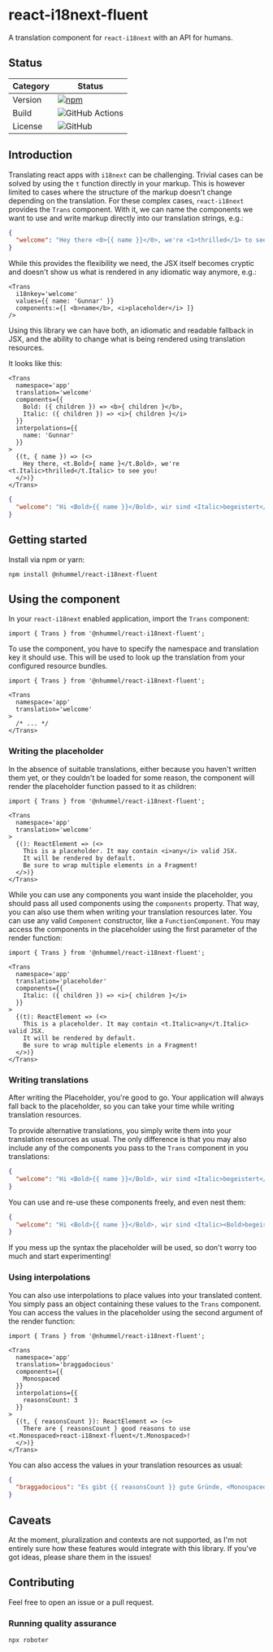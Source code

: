 # react-i18next-fluent

A translation component for `react-i18next` with an API for humans.

## Status

| Category         | Status                                                                                                      |
| ---------------- | ----------------------------------------------------------------------------------------------------------- |
| Version          | [![npm](https://img.shields.io/npm/v/@nhummel/react-i18next-fluent)](https://www.npmjs.com/package/@nhummel/react-i18next-fluent)     |
| Build            | ![GitHub Actions](https://github.com/strangedev/react-i18next-fluent/workflows/Release/badge.svg?branch=main) |
| License          | ![GitHub](https://img.shields.io/github/license/strangedev/react-i18next-fluent)                              |

## Introduction

Translating react apps with `i18next` can be challenging.
Trivial cases can be solved by using the `t` function directly in your markup.
This is however limited to cases where the structure of the markup doesn't
change depending on the translation.
For these complex cases, `react-i18next` provides the `Trans` component.
With it, we can name the components we want to use and write markup directly
into our translation strings, e.g.:

```json
{
  "welcome": "Hey there <0>{{ name }}</0>, we're <1>thrilled</1> to see you."
}
```

While this provides the flexibility we need, the JSX itself becomes cryptic and
doesn't show us what is rendered in any idiomatic way anymore, e.g.:

```tsx
<Trans
  i18nkey='welcome'
  values={{ name: 'Gunnar' }}
  components:={[ <b>name</b>, <i>placeholder</i> ]}
/>
```

Using this library we can have both, an idiomatic and readable fallback in JSX,
and the ability to change what is being rendered using translation resources.

It looks like this:

```tsx
<Trans
  namespace='app'
  translation='welcome'
  components={{
    Bold: ({ children }) => <b>{ children }</b>,
    Italic: ({ children }) => <i>{ children }</i>
  }}
  interpolations={{
    name: 'Gunnar'
  }}
>
  {(t, { name }) => (<>
    Hey there, <t.Bold>{ name }</t.Bold>, we're <t.Italic>thrilled</t.Italic> to see you!
  </>)}
</Trans>
```

```json
{
  "welcome": "Hi <Bold>{{ name }}</Bold>, wir sind <Italic>begeistert</Italic> dich zu sehen!"
}
```

## Getting started

Install via npm or yarn:

```shell
npm install @nhummel/react-i18next-fluent
```

## Using the component

In your `react-i18next` enabled application, import the `Trans` component:

```tsx
import { Trans } from '@nhummel/react-i18next-fluent';
```

To use the component, you have to specify the namespace and translation key it
should use. This will be used to look up the translation from your configured
resource bundles.

```tsx
import { Trans } from '@nhummel/react-i18next-fluent';

<Trans
  namespace='app'
  translation='welcome'
>
  /* ... */
</Trans>
```

### Writing the placeholder

In the absence of suitable translations, either because you haven't written them
yet, or they couldn't be loaded for some reason, the component will render the
placeholder function passed to it as children:

```tsx
import { Trans } from '@nhummel/react-i18next-fluent';

<Trans
  namespace='app'
  translation='welcome'
>
  {(): ReactElement => (<>
    This is a placeholder. It may contain <i>any</i> valid JSX.
    It will be rendered by default.
    Be sure to wrap multiple elements in a Fragment! 
  </>)}
</Trans>
```

While you can use any components you want inside the placeholder, you should
pass all used components using the `components` property. That way, you can also
use them when writing your translation resources later. You can use any valid
`Component` constructor, like a `FunctionComponent`.
You may access the components in the placeholder using the first parameter
of the render function:

```tsx
import { Trans } from '@nhummel/react-i18next-fluent';

<Trans
  namespace='app'
  translation='placeholder'
  components={{
    Italic: ({ children }) => <i>{ children }</i>
  }}
>
  {(t): ReactElement => (<>
    This is a placeholder. It may contain <t.Italic>any</t.Italic> valid JSX.
    It will be rendered by default.
    Be sure to wrap multiple elements in a Fragment!
  </>)}
</Trans>
```

### Writing translations

After writing the Placeholder, you're good to go. Your application will
always fall back to the placeholder, so you can take your time while writing
translation resources.

To provide alternative translations, you simply write them into your translation
resources as usual. The only difference is that you may also include any of the
components you pass to the `Trans` component in you translations:

```json
{
  "welcome": "Hi <Bold>{{ name }}</Bold>, wir sind <Italic>begeistert</Italic> dich zu sehen!"
}
```

You can use and re-use these components freely, and even nest them:

```json
{
  "welcome": "Hi <Bold>{{ name }}</Bold>, wir sind <Italic><Bold>begeistert</Bold></Italic> dich zu sehen!"
}
```

If you mess up the syntax the placeholder will be used, so don't worry too much
and start experimenting!

### Using interpolations

You can also use interpolations to place values into your translated content.
You simply pass an object containing these values to the `Trans` component.
You can access the values in the placeholder using the second argument of the
render function:

```tsx
import { Trans } from '@nhummel/react-i18next-fluent';

<Trans
  namespace='app'
  translation='braggadocious'
  components={{
    Monospaced
  }}
  interpolations={{
    reasonsCount: 3
  }}
>
  {(t, { reasonsCount }): ReactElement => (<>
    There are { reasonsCount } good reasons to use <t.Monospaced>react-i18next-fluent</t.Monospaced>!
  </>)}
</Trans>
```

You can also access the values in your translation resources as usual:

```json
{
  "braggadocious": "Es gibt {{ reasonsCount }} gute Gründe, <Monospaced>react-i18next-fluent</Monospaced> zu verwenden!"
}
```

## Caveats

At the moment, pluralization and contexts are not supported, as I'm not entirely
sure how these features would integrate with this library. If you've got ideas,
please share them in the issues!

## Contributing

Feel free to open an issue or a pull request.

### Running quality assurance

```shell
npx roboter
```
